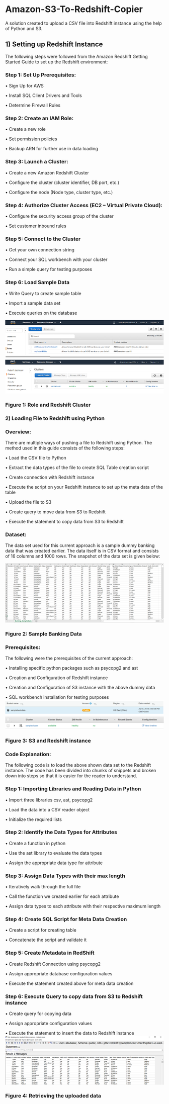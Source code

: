 # Amazon-S3-To-Redshift-Copier
A solution created to upload a CSV file into Redshift instance using the help of Python and S3.

## 1) Setting up Redshift Instance

The following steps were followed from the Amazon Redshift Getting Started Guide to set up the Redshift environment:

### Step 1: Set Up Prerequisites: 

•	Sign Up for AWS

•	Install SQL Client Drivers and Tools

•	Determine Firewall Rules

### Step 2: Create an IAM Role:

•	Create a new role 

•	Set permission policies

•	Backup ARN for further use in data loading 

### Step 3: Launch a Cluster:

•	Create a new Amazon Redshift Cluster 

•	Configure the cluster (cluster identifier, DB port, etc.)

•	Configure the node (Node type, cluster type, etc.)

### Step 4: Authorize Cluster Access (EC2 – Virtual Private Cloud):

•	Configure the security access group of the cluster

•	Set customer inbound rules

### Step 5: Connect to the Cluster

•	Get your own connection string

•	Connect your SQL workbench with your cluster

•	Run a simple query for testing purposes

### Step 6: Load Sample Data

•	Write Query to create sample table

•	Import a sample data set 

•	Execute queries on the database
 
![Screenshot](1.png)
### Figure 1: Role and Redshift Cluster

### 2) Loading File to Redshift using Python

### Overview: 
There are multiple ways of pushing a file to Redshift using Python. The method used in this guide consists of the following steps:

•	Load the CSV file to Python

•	Extract the data types of the file to create SQL Table creation script

•	Create connection with Redshift instance

•	Execute the script on your Redshift instance to set up the meta data of the table

•	Upload the file to S3 

•	Create query to move data from S3 to Redshift

•	Execute the statement to copy data from S3 to Redshift

### Dataset: 
The data set used for this current approach is a sample dummy banking data that was created earlier. The data itself is in CSV format and consists of 16 columns and 1000 rows. The snapshot of the data set is given below:

![Screeshot](2.png)
### Figure 2: Sample Banking Data

### Prerequisites: 
The following were the prerequisites of the current approach:

•	Installing specific python packages such as psycopg2 and ast

•	Creation and Configuration of Redshift instance

•	Creation and Configuration of S3 instance with the above dummy data

•	SQL workbench installation for testing purposes
![Screenshot](3.png)
![Screenshot](4.png)
### Figure 3: S3 and Redshift instance

### Code Explanation:

The following code is to load the above shown data set to the Redshift instance. The code has been divided into chunks of snippets and broken down into steps so that it is easier for the reader to understand.

### Step 1: Importing Libraries and Reading Data in Python

•	Import three libraries csv, ast, psycopg2

•	Load the data into a CSV reader object

•	Initialize the required lists

### Step 2: Identify the Data Types for Attributes

•	Create a function in python 

•	Use the ast library to evaluate the data types

•	Assign the appropriate data type for attribute

### Step 3: Assign Data Types with their max length 

•	Iteratively walk through the full file 

•	Call the function we created earlier for each attribute

•	Assign data types to each attribute with their respective maximum length

### Step 4: Create SQL Script for Meta Data Creation 

•	Create a script for creating table 

•	Concatenate the script and validate it

### Step 5: Create Metadata in RedShift

•	Create Redshift Connection using psycopg2

•	Assign appropriate database configuration values

•	Execute the statement created above for meta data creation

### Step 6: Execute Query to copy data from S3 to Redshift instance 

•	Create query for copying data 

•	Assign appropriate configuration values

•	Execute the statement to insert the data to Redshift instance
![Screenshot](5.png)
### Figure 4: Retrieving the uploaded data

	
